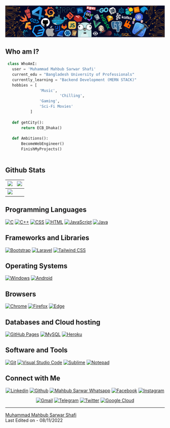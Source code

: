 ![Github Banner](https://github.com/Mahbub049/Mahbub049/blob/main/banner.png)

## Who am I?

 ```python
  class WhoAmI:
    user = 'Muhammad Mahbub Sarwar Shafi'
	current_edu = "Bangladesh University of Professionals"
    currently_learning = "Backend Development (MERN STACK)"
	hobbies = [
				'Music',
                         'Chilling',
			 	'Gaming',
				'Sci-Fi Movies'
			]
	
	def getCity():
		return ECB_Dhaka()
	
	def Ambitions():
		BecomeWebEngineer()
		FinishMyProjects()
	
 ```

 
## Github Stats

<img src="https://github-readme-stats.vercel.app/api?username=Mahbub049&&show_icons=true&count_private=true&theme=github_dark">|<img src="https://github-readme-streak-stats.herokuapp.com/?user=Mahbub049&theme=blueberry_duo"/>
|---|---|
<img src="https://github-readme-stats.vercel.app/api/top-langs/?username=Mahbub049&layout=compact&theme=github_dark"/>|

## Programming Languages

<p>
    <a href="#"><img alt="C" src="https://img.shields.io/badge/C%20-%232370ED.svg?logo=c&logoColor=white"></a>
    <a href="#"><img alt="C++" src="https://img.shields.io/badge/C++%20-%2300599C.svg?logo=c%2B%2B&logoColor=white"></a>
    <a href="#"><img alt="CSS" src="https://img.shields.io/badge/CSS%20-%231572B6.svg?logo=css3&logoColor=white"></a>
    <a href="#"><img alt="HTML" src="https://img.shields.io/badge/HTML%20-%23E34F26.svg?logo=html5&logoColor=white"></a>
    <a href="#"><img alt="JavaScript" src="https://img.shields.io/badge/JavaScript%20-%23F7DF1E.svg?logo=javascript&logoColor=black"></a>
    <a href="#"><img alt="Java" src="https://img.shields.io/badge/Java%20-FF1B2D?logo=java&logoColor=white"></a>
</p>

## Frameworks and Libraries
<p>
   <a href="#"><img alt="Bootstrap" src="https://img.shields.io/badge/Bootstrap-563D7C?logo=bootstrap&logoColor=white"></a>
   <a href="#"><img alt="Laravel" src="https://img.shields.io/badge/Laravel-FF1B2D?logo=Laravel&logoColor=white"></a>
   <a href="#"><img alt="Tailwind CSS" src="https://img.shields.io/badge/Tailwind_CSS-FF1B2D?logo=Tailwind_CSS&logoColor=white"></a>
</p>

## Operating Systems
<p>
	<a href="#"><img alt="Windows" src="https://img.shields.io/badge/Windows-0078D6?logo=windows&logoColor=white"></a>
	<a href="#"><img alt="Android" src="https://img.shields.io/badge/Android%20-%2311AB00.svg?logo=android&logoColor=white"></a>
	
</p>

## Browsers
<p>
	<a href="#"><img alt="Chrome" src="https://img.shields.io/badge/Google_chrome-4285F4?logo=Google-Chrome&logoColor=white"></a>
	<a href="#"><img alt="Firefox" src="https://img.shields.io/badge/Firefox-%23430098.svg?logo=Firefox&logoColor=violet"></a>
	<a href="#"><img alt="Edge" src="https://img.shields.io/badge/Microsoft_Edge-0078D7?logo=Microsoft-edge&logoColor=white"></a>
</p>

## Databases and Cloud hosting

<p>
    <a href="#"><img alt="GitHub Pages" src="https://img.shields.io/badge/GitHub%20Pages-%23327FC7.svg?logo=github&logoColor=white"></a>
    <a href="#"><img alt="MySQL" src="https://img.shields.io/badge/MySQL%20-0078d7.svg?logo=MySQL&logoColor=white"></a>
    <a href="#"><img alt="Heroku" src="https://img.shields.io/badge/Xampp%20-%23430098.svg?logo=xampp&logoColor=white"></a>
</p> 

## Software and Tools
<p>
  <a href="#"><img alt="Git" src="https://img.shields.io/badge/Git%20-%23F05033.svg?logo=git&logoColor=white"></a>
  <a href="#"><img alt="Visual Studio Code" src="https://img.shields.io/badge/Visual%20Studio%20Code-0078d7.svg?logo=visual-studio-code&logoColor=white"></a>
	<a href="#"><img alt="Sublime" src="https://img.shields.io/badge/sublime_text-%23575757.svg?logo=sublime-text&logoColor=important"></a>
	<a href="#"><img alt="Notepad" src="https://img.shields.io/badge/Notepad++-90E59A.svg?logo=notepad%2B%2B&logoColor=black"></a>
</p>

## Connect with Me


<p align="center">
  <a href="https://www.linkedin.com/in/muhammad-mahbub-sarwar-shafi-9808b71a5"><img alt="Linkedin" title="Mahbub Sarwar Linkedin" src="https://img.shields.io/badge/LinkedIn-0077B5?style=for-the-badge&logo=linkedin&logoColor=white"></a>
  <a href="https://github.com/Mahbub049"><img alt="Github" title="Mahbub Sarwar Github" src="https://img.shields.io/badge/GitHub-100000?style=for-the-badge&logo=github&logoColor=white"></a>
  <a href="https://wa.me/01820909803"><img alt="Mahbub Sarwar Whatsapp" title="Mahbub Sarwar Whatsapp" src="https://img.shields.io/badge/Whatsapp-%2311AB00.svg?style=for-the-badge&logo=whatsapp&logoColor=white"></a>
  <a href="https://www.facebook.com/mahbub.sarwar46"><img alt="Facebook" title="Mahbub Sarwar FB" src="https://img.shields.io/badge/Facebook-1877F2?style=for-the-badge&logo=facebook&logoColor=white"></a>
  <a href="https://www.instagram.com/mahbub.sarwar"><img alt="Instagram" title="Mahbub Sarwar Instagram" src="https://img.shields.io/badge/Instagram-E4405F?style=for-the-badge&logo=instagram&logoColor=white"></a>
 </p>
 <p align="center">
  <a href="mailto:mahbubsarwar5@gmail.com"><img alt="Gmail" title="Mahbub Sarwar Gmail" src="https://img.shields.io/badge/Gmail-D14836?style=for-the-badge&logo=gmail&logoColor=white"></a>
  <a href="https://t.me/mahbub049"><img alt="Telegram" title="Mahbub Sarwar Telegram" src="https://img.shields.io/badge/Telegram-2CA5E0?style=for-the-badge&logo=telegram&logoColor=white"></a> 
<a href="https://twitter.com/MahbubSarwar9"><img alt="Twitter" title="Mahbub Sarwar Twitter" src="https://img.shields.io/badge/Twitter-1DA1F2?style=for-the-badge&logo=twitter&logoColor=white"></a>
<a href="https://www.cloudskillsboost.google/public_profiles/16e7b98c-c3fc-4c65-8efd-a0e801ddb97b"><img alt="Google Cloud" title="Muhammad Mahbub Sarwar's Cloud" src="https://img.shields.io/badge/Google_Cloud-4285F4?style=for-the-badge&logo=google-cloud&logoColor=white"></a>
</p>

------
[Muhammad Mahbub Sarwar Shafi](https://github.com/Mahbub049) <br>
Last Edited on - 08/11/2022
